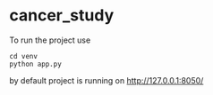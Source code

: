 # cancer_study


To run the project use 
```
cd venv
python app.py
```

by default project is running on http://127.0.0.1:8050/
